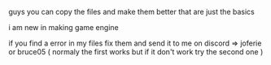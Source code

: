 guys you can copy the files and make them better that are just the basics 

i am new in making game engine 

if you find  a error in my files fix them and send it to me on discord => joferie or bruce05 ( normaly the first works but if it don't work try the second one )

